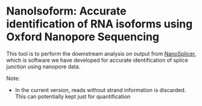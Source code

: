 # NanoIsoform: Accurate identification of RNA isoforms using Oxford Nanopore Sequencing
This tool is to perform the downstream analysis on output from [NanoSplicer](https://github.com/shimlab/NanoSplicer), which is software we have developed for accurate identification of splice junction using nanopore data. 


Note: 
* In the current version, reads without strand information is discarded. This can potentially kept just for quantification

